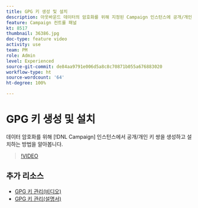 ```yaml
---
title: GPG 키 생성 및 설치
description: 아웃바운드 데이터의 암호화를 위해 지정된 Campaign 인스턴스에 공개/개인 키 쌍을 생성하고 설치하는 방법을 알아봅니다.
feature: Campaign 컨트롤 패널
kt: 8517
thumbnail: 36386.jpg
doc-type: feature video
activity: use
team: PM
role: Admin
level: Experienced
source-git-commit: de84aa9791e006d5a8c8c70871b055a676883020
workflow-type: ht
source-wordcount: '64'
ht-degree: 100%

---
```


# GPG 키 생성 및 설치

데이터 암호화를 위해 [!DNL Campaign] 인스턴스에서 공개/개인 키 쌍을 생성하고 설치하는 방법을 알아봅니다.

>[!VIDEO](https://video.tv.adobe.com/v/36386?quality=12)

## 추가 리소스

* [GPG 키 관리(비디오)](./gpg-key-management-overview.md)
* [GPG 키 관리(설명서)](https://experienceleague.adobe.com/docs/control-panel/using/instances-settings/gpg-keys-management.html?lang=ko)
